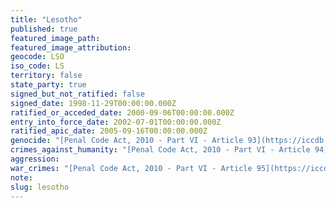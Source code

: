 ```yaml
---
title: "Lesotho"
published: true
featured_image_path:
featured_image_attribution:
geocode: LSO
iso_code: LS
territory: false
state_party: true
signed_but_not_ratified: false
signed_date: 1998-11-29T00:00:00.000Z
ratified_or_acceded_date: 2000-09-06T00:00:00.000Z
entry_into_force_date: 2002-07-01T00:00:00.000Z
ratified_apic_date: 2005-09-16T00:00:00.000Z
genocide: "[Penal Code Act, 2010 - Part VI - Article 93](https://iccdb.hrlc.net/data/doc/776/keyword/46/)"
crimes_against_humanity: "[Penal Code Act, 2010 - Part VI - Article 94](https://iccdb.hrlc.net/data/doc/776/keyword/13/)"
aggression:
war_crimes: "[Penal Code Act, 2010 - Part VI - Article 95](https://iccdb.hrlc.net/data/doc/776/keyword/145/)"
note:
slug: lesotho
---
```

